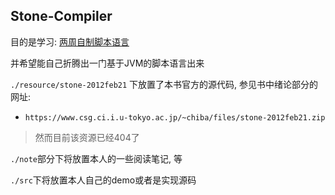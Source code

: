## Stone-Compiler

目的是学习: [两周自制脚本语言](https://book.douban.com/subject/25908672/)

并希望能自己折腾出一门基于JVM的脚本语言出来



`./resource/stone-2012feb21` 下放置了本书官方的源代码, 参见书中绪论部分的网址: 

- `https://www.csg.ci.i.u-tokyo.ac.jp/~chiba/files/stone-2012feb21.zip`

> 然而目前该资源已经404了



`./note`部分下将放置本人的一些阅读笔记, 等



`./src`下将放置本人自己的demo或者是实现源码
